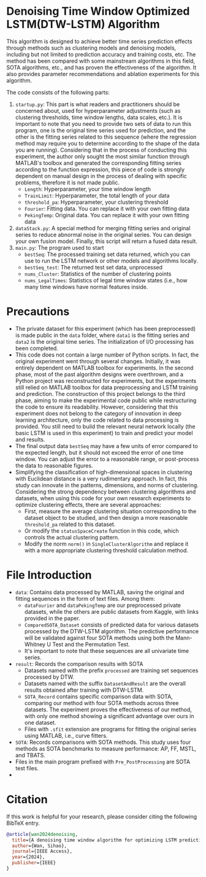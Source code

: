 # Denoising Time Window Optimized  LSTM(DTW-LSTM) Algorithm

This algorithm is designed to achieve better time series prediction effects through methods such as clustering models and denoising models, including but not limited to prediction accuracy and training costs, etc. The method has been compared with some mainstream algorithms in this field, SOTA algorithms, etc., and has proven the effectiveness of the algorithm. It also provides parameter recommendations and ablation experiments for this algorithm.

The code consists of the following parts:

1. `startup.py`: This part is what readers and practitioners should be concerned about, used for hyperparameter adjustments (such as clustering thresholds, time window lengths, data scales, etc.). It is important to note that you need to provide two sets of data to run this program, one is the original time series used for prediction, and the other is the fitting series related to this sequence (where the regression method may require you to determine according to the shape of the data you are running). Considering that in the process of conducting this experiment, the author only sought the most similar function through MATLAB's toolbox and generated the corresponding fitting series according to the function expression, this piece of code is strongly dependent on manual design in the process of dealing with specific problems, therefore it is not made public.
   - `Length`: Hyperparameter, your time window length
   - `TrainLimit`: Hyperparameter, the total length of your data
   - `threshold_pa`: Hyperparameter, your clustering threshold
   - `Fourier`: Fitting data. You can replace it with your own fitting data
   - `PekingTemp`: Original data. You can replace it with your own fitting data
2. `dataStack.py`: A special method for merging fitting series and original series to reduce abnormal noise in the original series. You can design your own fusion model. Finally, this script will return a fused data result.
3. `main.py`: The program used to start
   - `bestSeq`: The processed training set data returned, which you can use to run the LSTM network or other models and algorithms locally.
   - `bestSeq_test`: The returned test set data, unprocessed
   - `nums_Cluster`: Statistics of the number of clustering points
   - `nums_LegalTimes`: Statistics of legal time window states (i.e., how many time windows have normal features inside.

# Precautions

- The private dataset for this experiment (which has been preprocessed) is made public in the `data` folder, where `data1` is the fitting series and `data2` is the original time series. The initialization of I/O processing has been completed.
- This code does not contain a large number of Python scripts. In fact, the original experiment went through several changes. Initially, it was entirely dependent on MATLAB toolbox for experiments. In the second phase, most of the past algorithm designs were overthrown, and a Python project was reconstructed for experiments, but the experiments still relied on MATLAB toolbox for data preprocessing and LSTM training and prediction. The construction of this project belongs to the third phase, aiming to make the experimental code public while restructuring the code to ensure its readability. However, considering that this experiment does not belong to the category of innovation in deep learning architecture, only the code related to data processing is provided. You still need to build the relevant neural network locally (the basic LSTM is used in this experiment) to train and predict your model and results.
- The final output data `bestSeq` may have a few units of error compared to the expected length, but it should not exceed the error of one time window. You can adjust the error to a reasonable range, or post-process the data to reasonable figures.
- Simplifying the classification of high-dimensional spaces in clustering with Euclidean distance is a very rudimentary approach. In fact, this study can innovate in the patterns, dimensions, and norms of clustering. Considering the strong dependency between clustering algorithms and datasets, when using this code for your own research experiments to optimize clustering effects, there are several approaches:
  - First, measure the average clustering situation corresponding to the dataset object to be studied, and then design a more reasonable `threshold_pa` related to this dataset.
  - Or modify the `statusSpaceCreate` function in this code, which controls the actual clustering pattern.
  - Modify the norm `norm()` in `SingleClusterAlgorithm` and replace it with a more appropriate clustering threshold calculation method.


# File Introduction

- `data`: Contains data processed by MATLAB, saving the original and fitting sequences in the form of text files. Among them:
  - `dataFourier` and `dataPekingTemp` are our preprocessed private datasets, while the others are public datasets from Kaggle, with links provided in the paper.
  - `ComparedSOTA_Dataset` consists of predicted data for various datasets processed by the DTW-LSTM algorithm. The predictive performance will be validated against four SOTA methods using both the Mann-Whitney U Test and the Permutation Test.
  - It's important to note that these sequences are all univariate time series.
- `result`: Records the comparison results with SOTA
  - Datasets named with the prefix `processed` are training set sequences processed by DTW.
  - Datasets named with the suffix `DatasetAndResult` are the overall results obtained after training with DTW-LSTM.
  - `SOTA_Record` contains specific comparison data with SOTA, comparing our method with four SOTA methods across three datasets. The experiment proves the effectiveness of our method, with only one method showing a significant advantage over ours in one dataset.
  - Files with `.sfit` extension are programs for fitting the original series using MATLAB, i.e., curve fitters.
- `SOTA`: Records comparisons with SOTA methods. This study uses four methods as SOTA benchmarks to measure performance: AP, FF, MSTL, and TBATS.
- Files in the main program prefixed with `Pre_PostProcessing` are SOTA test files.
- 

# Citation

If this work is helpful for your research, please consider citing the following BibTeX entry.
```bibtex
@article{wan2024denoising,
  title={A denoising time window algorithm for optimizing LSTM prediction},
  author={Wan, Sihao},
  journal={IEEE Access},
  year={2024},
  publisher={IEEE}
}
```
